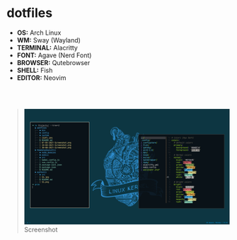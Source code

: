 # dotfiles

-   **OS:** Arch Linux
-   **WM:** Sway (Wayland)
-   **TERMINAL:** Alacritty
-   **FONT:** Agave (Nerd Font)
-   **BROWSER:** Qutebrowser
-   **SHELL:** Fish
-	**EDITOR:** Neovim

<br />
<br />

> ![Screenshot](https://raw.githubusercontent.com/BerkinAKKAYA/dotfiles/master/screenshots/30-08-2021-Screenshot.png)
> Screenshot
